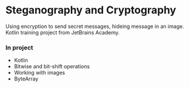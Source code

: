 # Steganography and Cryptography

Using encryption to send secret messages,
hideing message in an image. 
Kotlin training project from JetBrains Academy.

### In project
* Kotlin
* Bitwise and bit-shift operations
* Working with images
* ByteArray


